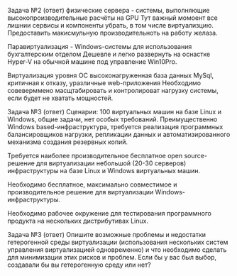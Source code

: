 Задача №2 (ответ) 
физические сервера - системы, выполняющие высокопроизводительные расчёты на GPU
Тут важный момоент все лишнии сервисы и компоненты убрать, в том числе виртуализцию. Предоставить макисмульную производительноть на работу желаза.

Паравиртуализация - Windows-системы для использования бухгалтерским отделом
Дешевле и легко развернуть на оснастке Hyper-V на обычной машине под управление Win10Pro.

Виртуализация уровня ОС высоконагруженная база данных MySql, критичная к отказу, уразличные web-приложения
Необходимо совеверммено масщтабировать и контролироват нагрузку системы, если будет не хватать мощностей. 

Задача №3 (ответ) 
Сценарии:
100 виртуальных машин на базе Linux и Windows, общие задачи, нет особых требований. Преимущественно Windows based-инфраструктура, требуется реализация программных балансировщиков нагрузки, репликации данных и автоматизированного механизма создания резервных копий.

Требуется наиболее производительное бесплатное open source-решение для виртуализации небольшой (20-30 серверов) инфраструктуры на базе Linux и Windows виртуальных машин.

Необходимо бесплатное, максимально совместимое и производительное решение для виртуализации Windows-инфраструктуры.

Необходимо рабочее окружение для тестирования программного продукта на нескольких дистрибутивах Linux.

Задача №3 (ответ)
Опишите возможные проблемы и недостатки гетерогенной среды виртуализации (использования нескольких систем управления виртуализацией одновременно) и что необходимо сделать для минимизации этих рисков и проблем. Если бы у вас был выбор, создавали бы вы гетерогенную среду или нет?

